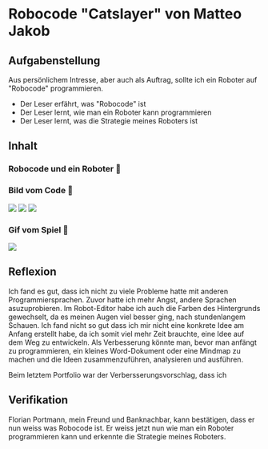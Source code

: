 # Robocode "Catslayer" von Matteo Jakob

## Aufgabenstellung
Aus persönlichem Intresse, aber auch als Auftrag, sollte ich ein Roboter auf "Robocode" programmieren.
- Der Leser erfährt, was "Robocode" ist
- Der Leser lernt, wie man ein Roboter kann programmieren
- Der Leser lernt, was die Strategie meines Roboters ist

## Inhalt
### Robocode und ein Roboter 🤯

### Bild vom Code 💪
![](https://i.imgur.com/CBgRVw6.jpg)
![](https://i.imgur.com/kZ6vdQI.jpg)
![](https://i.imgur.com/69yWLAw.jpg)
### Gif vom Spiel 🧠
![](https://media1.giphy.com/media/kJnUZH9p5oc7OCcMSt/giphy.gif)
## Reflexion
Ich fand es gut, dass ich nicht zu viele Probleme hatte mit anderen Programmiersprachen. Zuvor hatte ich mehr Angst, andere Sprachen asuzuprobieren.
Im Robot-Editor habe ich auch die Farben des Hintergrunds gewechselt, da es meinen Augen viel besser ging, nach stundenlangem Schauen.
Ich fand nicht so gut dass ich mir nicht eine konkrete Idee am Anfang erstellt habe, da ich somit viel mehr Zeit brauchte, eine Idee auf dem Weg zu entwickeln.
Als Verbesserung könnte man, bevor man anfängt zu programmieren, ein kleines Word-Dokument oder eine Mindmap zu machen und die Ideen zusammenzuführen, analysieren und ausführen.

Beim letztem Portfolio war der Verbersserungsvorschlag, dass ich
## Verifikation
Florian Portmann, mein Freund und Banknachbar, kann bestätigen, dass er nun weiss was Robocode ist. Er weiss jetzt nun wie man ein Roboter programmieren kann und erkennte die Strategie meines Roboters.
